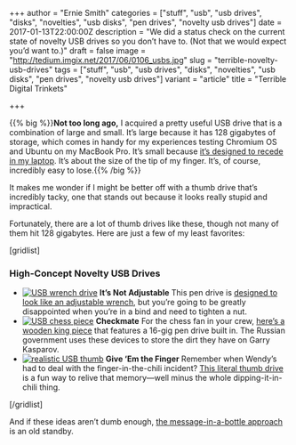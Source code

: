 +++
author = "Ernie Smith"
categories = ["stuff", "usb", "usb drives", "disks", "novelties", "usb disks", "pen drives", "novelty usb drives"]
date = 2017-01-13T22:00:00Z
description = "We did a status check on the current state of novelty USB drives so you don’t have to. (Not that we would expect you’d want to.)"
draft = false
image = "http://tedium.imgix.net/2017/06/0106_usbs.jpg"
slug = "terrible-novelty-usb-drives"
tags = ["stuff", "usb", "usb drives", "disks", "novelties", "usb disks", "pen drives", "novelty usb drives"]
variant = "article"
title = "Terrible Digital Trinkets"

+++

{{% big %}}**Not too long ago,** I acquired a pretty useful USB drive that is a combination of large and small. It’s large because it has 128 gigabytes of storage, which comes in handy for my experiences testing Chromium OS and Ubuntu on my MacBook Pro. It’s small because [it’s designed to recede in my laptop](http://amzn.to/2j4B5KC). It’s about the size of the tip of my finger. It’s, of course, incredibly easy to lose.{{% /big %}}

It makes me wonder if I might be better off with a thumb drive that’s incredibly tacky, one that stands out because it looks really stupid and impractical.

Fortunately, there are a lot of thumb drives like these, though not many of them hit 128 gigabytes. Here are just a few of my least favorites:

[gridlist]

### High-Concept Novelty USB Drives

* [![USB wrench drive](http://tedium.imgix.net/2017/06/0106_usbwrench.jpg)](http://amzn.to/2iVsn43) **It’s Not Adjustable** This pen drive is [designed to look like an adjustable wrench](http://amzn.to/2iVsn43), but you’re going to be greatly disappointed when you’re in a bind and need to tighten a nut.
* [![USB chess piece](http://tedium.imgix.net/2017/06/0106_usbchess.jpg)](http://amzn.to/2j4CfFN)  **Checkmate** For the chess fan in your crew, [here’s a wooden king piece](http://amzn.to/2j4CfFN) that features a 16-gig pen drive built in. The Russian government uses these devices to store the dirt they have on Garry Kasparov.
* [![realistic USB thumb](http://tedium.imgix.net/2017/06/0106_usbfinger.jpg)](http://amzn.to/2iO6ksk) **Give ‘Em the Finger** Remember when Wendy’s had to deal with the finger-in-the-chili incident? [This literal thumb drive](http://amzn.to/2j4yose) is a fun way to relive that memory—well minus the whole dipping-it-in-chili thing.

[/gridlist]
 
And if these ideas aren’t dumb enough, [the message-in-a-bottle approach](http://amzn.to/2j4NmhR) is an old standby.